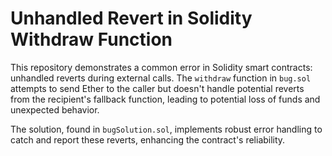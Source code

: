 # Unhandled Revert in Solidity Withdraw Function

This repository demonstrates a common error in Solidity smart contracts: unhandled reverts during external calls.  The `withdraw` function in `bug.sol` attempts to send Ether to the caller but doesn't handle potential reverts from the recipient's fallback function, leading to potential loss of funds and unexpected behavior.

The solution, found in `bugSolution.sol`, implements robust error handling to catch and report these reverts, enhancing the contract's reliability.